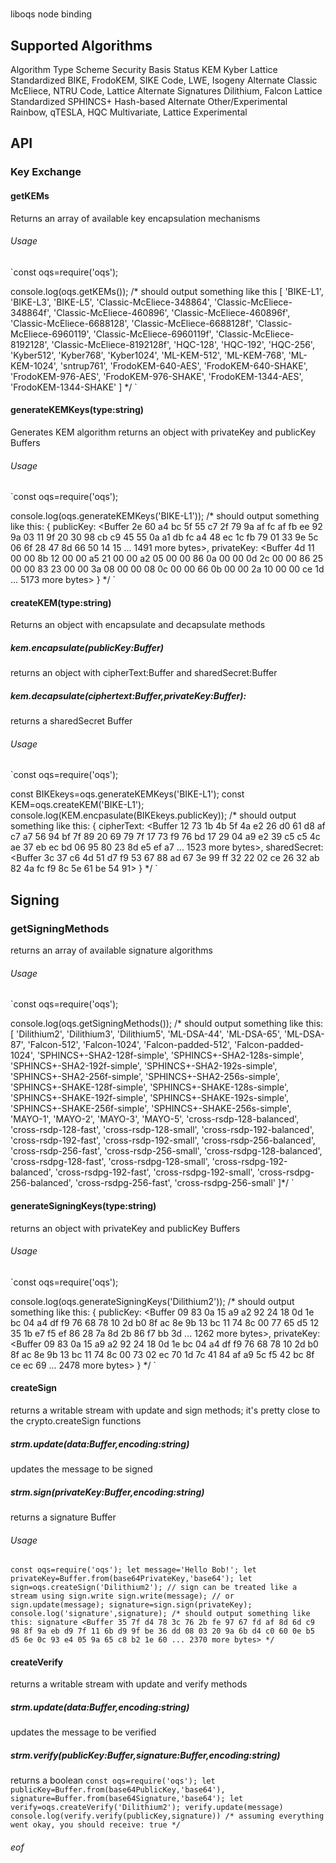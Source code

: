 # 
liboqs node binding

## Supported Algorithms
Algorithm Type			Scheme						Security Basis				Status
KEM						Kyber						Lattice						Standardized
						BIKE, FrodoKEM, SIKE		Code, LWE, Isogeny			Alternate
						Classic McEliece, NTRU		Code, Lattice				Alternate
Signatures				Dilithium, Falcon			Lattice						Standardized
						SPHINCS+					Hash-based					Alternate
Other/Experimental		Rainbow, qTESLA, HQC		Multivariate, Lattice		Experimental

## API

### Key Exchange

#### getKEMs
Returns an array of available key encapsulation mechanisms

###### Usage
`const oqs=require('oqs');

console.log(oqs.getKEMs());
/* should output something like this
[
  'BIKE-L1',
  'BIKE-L3',
  'BIKE-L5',
  'Classic-McEliece-348864',
  'Classic-McEliece-348864f',
  'Classic-McEliece-460896',
  'Classic-McEliece-460896f',
  'Classic-McEliece-6688128',
  'Classic-McEliece-6688128f',
  'Classic-McEliece-6960119',
  'Classic-McEliece-6960119f',
  'Classic-McEliece-8192128',
  'Classic-McEliece-8192128f',
  'HQC-128',
  'HQC-192',
  'HQC-256',
  'Kyber512',
  'Kyber768',
  'Kyber1024',
  'ML-KEM-512',
  'ML-KEM-768',
  'ML-KEM-1024',
  'sntrup761',
  'FrodoKEM-640-AES',
  'FrodoKEM-640-SHAKE',
  'FrodoKEM-976-AES',
  'FrodoKEM-976-SHAKE',
  'FrodoKEM-1344-AES',
  'FrodoKEM-1344-SHAKE'
] */
`
#### generateKEMKeys(type:string)
Generates KEM algorithm returns an object with privateKey and publicKey Buffers
###### Usage
`const oqs=require('oqs');

console.log(oqs.generateKEMKeys('BIKE-L1'));
/* should output something like this:
{
  publicKey: <Buffer 2e 60 a4 bc 5f 55 c7 2f 79 9a af fc af fb ee 92 9a 03 11 9f 20 30 98 cb c9 45 55 0a a1 db fc a4 48 ec 1c fb 79 01 33 9e 5c 06 6f 28 47 8d 66 50 14 15 ... 1491 more bytes>,
  privateKey: <Buffer 4d 11 00 00 8b 12 00 00 a5 21 00 00 a2 05 00 00 86 0a 00 00 0d 2c 00 00 86 25 00 00 83 23 00 00 3a 08 00 00 08 0c 00 00 66 0b 00 00 2a 10 00 00 ce 1d ... 5173 more bytes>
}
 */
`
#### createKEM(type:string)
Returns an object with encapsulate and decapsulate methods

##### kem.encapsulate(publicKey:Buffer)
returns an object with cipherText:Buffer and sharedSecret:Buffer

##### kem.decapsulate(ciphertext:Buffer,privateKey:Buffer):  
returns a sharedSecret Buffer

###### Usage
`const oqs=require('oqs');

const BIKEkeys=oqs.generateKEMKeys('BIKE-L1');
const KEM=oqs.createKEM('BIKE-L1');
console.log(KEM.encpasulate(BIKEkeys.publicKey));
/* should output something like this:
{
  cipherText: <Buffer 12 73 1b 4b 5f 4a e2 26 d0 61 d8 af c7 a7 56 94 bf 7f 89 20 69 79 7f 17 73 f9 76 bd 17 29 04 a9 e2 39 c5 c5 4c ae 37 eb ec bd 06 95 80 23 8d e5 ef a7 ... 1523 more bytes>,
  sharedSecret: <Buffer 3c 37 c6 4d 51 d7 f9 53 67 88 ad 67 3e 99 ff 32 22 02 ce 26 32 ab 82 4a fc f9 8c 5e 61 be 54 91>
}
*/
`
## Signing
### getSigningMethods
returns an array of available signature algorithms
###### Usage
`const oqs=require('oqs');

console.log(oqs.getSigningMethods());
/* should output something like this:
[
  'Dilithium2',
  'Dilithium3',
  'Dilithium5',
  'ML-DSA-44',
  'ML-DSA-65',
  'ML-DSA-87',
  'Falcon-512',
  'Falcon-1024',
  'Falcon-padded-512',
  'Falcon-padded-1024',
  'SPHINCS+-SHA2-128f-simple',
  'SPHINCS+-SHA2-128s-simple',
  'SPHINCS+-SHA2-192f-simple',
  'SPHINCS+-SHA2-192s-simple',
  'SPHINCS+-SHA2-256f-simple',
  'SPHINCS+-SHA2-256s-simple',
  'SPHINCS+-SHAKE-128f-simple',
  'SPHINCS+-SHAKE-128s-simple',
  'SPHINCS+-SHAKE-192f-simple',
  'SPHINCS+-SHAKE-192s-simple',
  'SPHINCS+-SHAKE-256f-simple',
  'SPHINCS+-SHAKE-256s-simple',
  'MAYO-1',
  'MAYO-2',
  'MAYO-3',
  'MAYO-5',
  'cross-rsdp-128-balanced',
  'cross-rsdp-128-fast',
  'cross-rsdp-128-small',
  'cross-rsdp-192-balanced',
  'cross-rsdp-192-fast',
  'cross-rsdp-192-small',
  'cross-rsdp-256-balanced',
  'cross-rsdp-256-fast',
  'cross-rsdp-256-small',
  'cross-rsdpg-128-balanced',
  'cross-rsdpg-128-fast',
  'cross-rsdpg-128-small',
  'cross-rsdpg-192-balanced',
  'cross-rsdpg-192-fast',
  'cross-rsdpg-192-small',
  'cross-rsdpg-256-balanced',
  'cross-rsdpg-256-fast',
  'cross-rsdpg-256-small'
]*/
`

#### generateSigningKeys(type:string)
returns an object with privateKey and publicKey Buffers
###### Usage
`const oqs=require('oqs');

console.log(oqs.generateSigningKeys('Dilithium2'));
/* should output something like this:
{
  publicKey: <Buffer 09 83 0a 15 a9 a2 92 24 18 0d 1e bc 04 a4 df f9 76 68 78 10 2d b0 8f ac 8e 9b 13 bc 11 74 8c 00 77 65 d5 12 35 1b e7 f5 ef 86 28 7a 8d 2b 86 f7 bb 3d ... 1262 more bytes>,
  privateKey: <Buffer 09 83 0a 15 a9 a2 92 24 18 0d 1e bc 04 a4 df f9 76 68 78 10 2d b0 8f ac 8e 9b 13 bc 11 74 8c 00 73 02 ec 70 1d 7c 41 84 af a9 5c f5 42 bc 8f ce ec 69 ... 2478 more bytes>
} */
`

#### createSign
returns a writable stream with update and sign methods; it's pretty close to the crypto.createSign functions
##### strm.update(data:Buffer,encoding:string)
updates the message to be signed
##### strm.sign(privateKey:Buffer,encoding:string)
returns a signature Buffer
###### Usage
`const oqs=require('oqs');
let message='Hello Bob!';
let privateKey=Buffer.from(base64PrivateKey,'base64');
let sign=oqs.createSign('Dilithium2');
// sign can be treated like a stream using sign.write
sign.write(message); // or sign.update(message);
signature=sign.sign(privateKey);
console.log('signature',signature);
/* should output something like this:
signature <Buffer 35 7f d4 78 3c 76 2b fe 97 67 fd af 8d 6d c9 98 8f 9a eb d9 7f 11 6b d9 9f be 36 dd 08 03 20 9a 6b d4 c0 60 0e b5 d5 6e 0c 93 e4 05 9a 65 c8 b2 1e 60 ... 2370 more bytes>
 */
`

#### createVerify
returns a writable stream with update and verify methods
##### strm.update(data:Buffer,encoding:string)
updates the message to be verified
##### strm.verify(publicKey:Buffer,signature:Buffer,encoding:string)
returns a boolean
`const oqs=require('oqs');
let publicKey=Buffer.from(base64PublicKey,'base64'),
	signature=Buffer.from(base64Signature,'base64');
let verify=oqs.createVerify('Dilithium2');
verify.update(message)
console.log(verify.verify(publicKey,signature))
/* assuming everything went okay, you should receive:
true
*/
`

###### eof